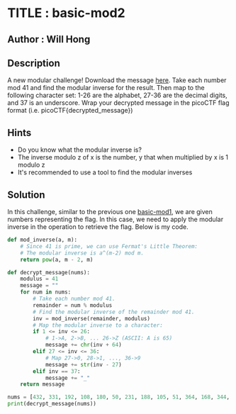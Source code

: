 # TITLE : basic-mod2
## Author : Will Hong
## Description
A new modular challenge!
Download the message [here](https://artifacts.picoctf.net/c/178/message.txt).
Take each number mod 41 and find the modular inverse for the result. Then map to the following character set: 1-26 are the alphabet, 27-36 are the decimal digits, and 37 is an underscore.
Wrap your decrypted message in the picoCTF flag format (i.e. picoCTF{decrypted_message})
## Hints
- Do you know what the modular inverse is?
- The inverse modulo z of x is the number, y that when multiplied by x is 1 modulo z
- It's recommended to use a tool to find the modular inverses
## Solution
In this challenge, similar to the previous one [basic-mod1](https://github.com/JBeees/CTF/tree/main/picoctf/Cryptography/basic-mod1), we are given numbers representing the flag. In this case, we need to apply the modular inverse in the operation to retrieve the flag. Below is my code.
```python
def mod_inverse(a, m):
    # Since 41 is prime, we can use Fermat's Little Theorem:
    # The modular inverse is a^(m-2) mod m.
    return pow(a, m - 2, m)

def decrypt_message(nums):
    modulus = 41
    message = ""
    for num in nums:
        # Take each number mod 41.
        remainder = num % modulus
        # Find the modular inverse of the remainder mod 41.
        inv = mod_inverse(remainder, modulus)
        # Map the modular inverse to a character:
        if 1 <= inv <= 26:
            # 1->A, 2->B, ... 26->Z (ASCII: A is 65)
            message += chr(inv + 64)
        elif 27 <= inv <= 36:
            # Map 27->0, 28->1, ..., 36->9
            message += str(inv - 27)
        elif inv == 37:
            message += "_"
    return message

nums = [432, 331, 192, 108, 180, 50, 231, 188, 105, 51, 364, 168, 344, 195, 297, 342, 292, 198, 448, 62, 236, 342, 63]
print(decrypt_message(nums))
```
